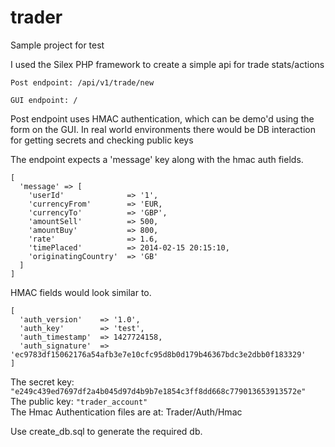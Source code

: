 # trader
Sample project for test

I used the Silex PHP framework to create a simple api for trade stats/actions
```
Post endpoint: /api/v1/trade/new

GUI endpoint: /
```
Post endpoint uses HMAC authentication, which can be demo'd using the form on the GUI.
In real world environments there would be DB interaction for getting secrets and checking public keys

The endpoint expects a 'message' key along with the hmac auth fields.
```
[
  'message' => [
    'userId'              => '1',
    'currencyFrom'        => 'EUR,
    'currencyTo'          => 'GBP',
    'amountSell'          => 500,
    'amountBuy'           => 800,
    'rate'                => 1.6,
    'timePlaced'          => 2014-02-15 20:15:10,
    'originatingCountry'  => 'GB'
  ]
]
```
HMAC fields would look similar to.
```
[
  'auth_version'    => '1.0',
  'auth_key'        => 'test',
  'auth_timestamp'  => 1427724158,
  'auth_signature'  => 'ec9783df15062176a54afb3e7e10cfc95d8b0d179b46367bdc3e2dbb0f183329'
]
```

The secret key:   ```"e249c439ed7697df2a4b045d97d4b9b7e1854c3ff8dd668c779013653913572e"```   
The public key:   ```"trader_account"```  
The Hmac Authentication files are at: Trader/Auth/Hmac

Use create_db.sql to generate the required db.
